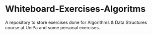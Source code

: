 # Whiteboard-Exercises-Algoritms
A repository to store exercises done for Algorithms &amp; Data Structures course at UniPa and some personal exercises.
